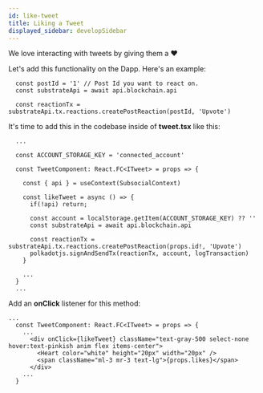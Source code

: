```yaml
---
id: like-tweet
title: Liking a Tweet
displayed_sidebar: developSidebar
---
```


We love interacting with tweets by giving them a ❤️

Let's add this functionality on the Dapp. Here's an example:

```tsx
  const postId = '1' // Post Id you want to react on.
  const substrateApi = await api.blockchain.api

  const reactionTx = substrateApi.tx.reactions.createPostReaction(postId, 'Upvote')
```

It's time to add this in the codebase inside of **tweet.tsx** like this:

```tsx
  ...

  const ACCOUNT_STORAGE_KEY = 'connected_account'

  const TweetComponent: React.FC<ITweet> = props => {

    const { api } = useContext(SubsocialContext)

    const likeTweet = async () => {
      if(!api) return;

      const account = localStorage.getItem(ACCOUNT_STORAGE_KEY) ?? ''
      const substrateApi = await api.blockchain.api

      const reactionTx = substrateApi.tx.reactions.createPostReaction(props.id!, 'Upvote')
      polkadotjs.signAndSendTx(reactionTx, account, logTransaction)
    }

    ...
  }
  ...
```

Add an **onClick** listener for this method:

```tsx
...
  const TweetComponent: React.FC<ITweet> = props => {
    ...
      <div onClick={likeTweet} className="text-gray-500 select-none hover:text-pinkish anim flex items-center">
        <Heart color="white" height="20px" width="20px" />
        <span className="ml-3 mr-3 text-lg">{props.likes}</span>
      </div>
    ...
  }
```

